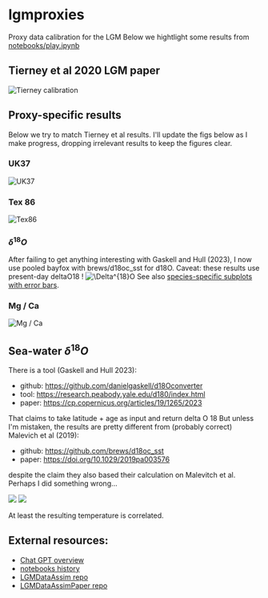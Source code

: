 # lgmproxies
Proxy data calibration for the LGM
Below we hightlight some results from [notebooks/play.ipynb](notebooks/play.ipynb)

## Tierney et al 2020 LGM paper

![Tierney calibration](images/tierney_calibration.png)


## Proxy-specific results

Below we try to match Tierney et al results. I'll update the figs below as I make progress, dropping irrelevant results to keep the figures clear.

### UK37
![UK37](images/uk37_calibration.png)

### Tex 86
![Tex86](images/tex86_calibration.png)

### $\delta^{18}O$

 After failing to get anything interesting with Gaskell and Hull (2023), I now use pooled bayfox with brews/d18oc_sst for d18O. Caveat: these results use present-day deltaO18 !
![$\Delta^{18}O$](images/delo_calibration_overview.png)
See also [species-specific subplots with error bars](images/delo_calibration.png).

### Mg / Ca
![Mg / Ca](images/mg_calibration.png)

## Sea-water $\delta^{18}O$

There is a tool (Gaskell and Hull 2023):
- github: https://github.com/danielgaskell/d18Oconverter
- tool: https://research.peabody.yale.edu/d180/index.html
- paper: https://cp.copernicus.org/articles/19/1265/2023

That claims to take latitude + age as input and return delta O 18
But unless I'm mistaken, the results are pretty different from (probably correct) Malevich et al (2019):

- github: https://github.com/brews/d18oc_sst
- paper: https://doi.org/10.1029/2019pa003576

despite the claim they also based their calculation on Malevitch et al. Perhaps I did something wrong...

![](images/d18osw_comparison.png)
![](images/d18osw_comparison_scatter.png)

At least the resulting temperature is correlated.

## External resources:

- [Chat GPT overview](https://chatgpt.com/share/682f9b2c-ab58-8008-9a48-dbffbbdbf2e9)
- [notebooks history](http://134.1.7.52/albedo/lgmproxies/html)
- [LGMDataAssim repo](https://github.com/awi-esc/LGMDataAssim)
- [LGMDataAssimPaper repo](https://github.com/awi-esc/LGMDataAssimPaper)